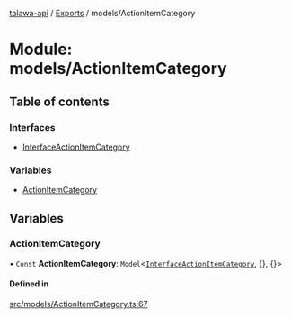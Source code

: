 [talawa-api](../README.md) / [Exports](../modules.md) / models/ActionItemCategory

# Module: models/ActionItemCategory

## Table of contents

### Interfaces

- [InterfaceActionItemCategory](../interfaces/models_ActionItemCategory.InterfaceActionItemCategory.md)

### Variables

- [ActionItemCategory](models_ActionItemCategory.md#actionitemcategory)

## Variables

### ActionItemCategory

• `Const` **ActionItemCategory**: `Model`\<[`InterfaceActionItemCategory`](../interfaces/models_ActionItemCategory.InterfaceActionItemCategory.md), \{\}, \{\}\>

#### Defined in

[src/models/ActionItemCategory.ts:67](https://github.com/PalisadoesFoundation/talawa-api/blob/fa10711/src/models/ActionItemCategory.ts#L67)
